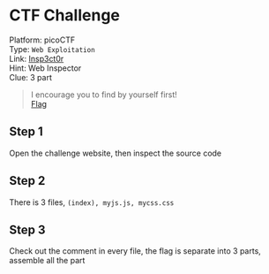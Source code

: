 # CTF Challenge

Platform: picoCTF </br>
Type: `Web Exploitation` </br>
Link: [Insp3ct0r](https://play.picoctf.org/practice/challenge/18?category=1&page=1) </br>
Hint: Web Inspector </br>
Clue: 3 part </br>

> I encourage you to find by yourself first! </br>
[Flag](./flag.txt) </br>

## Step 1
Open the challenge website, then inspect the source code </br>

## Step 2
There is 3 files, `(index), myjs.js, mycss.css` </br>

## Step 3
Check out the comment in every file, the flag is separate into 3 parts, assemble all the part </br>
